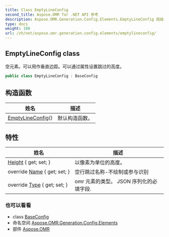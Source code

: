 ```yaml
---
title: Class EmptyLineConfig
second_title: Aspose.OMR for .NET API 参考
description: Aspose.OMR.Generation.Config.Elements.EmptyLineConfig 班级. 空元素可以用作垂直边距可以通过属性设置跳过的高度
type: docs
weight: 180
url: /zh/net/aspose.omr.generation.config.elements/emptylineconfig/
---
```

## EmptyLineConfig class

空元素。可以用作垂直边距。可以通过属性设置跳过的高度。

```csharp
public class EmptyLineConfig : BaseConfig
```

## 构造函数

| 姓名 | 描述 |
| --- | --- |
| [EmptyLineConfig](emptylineconfig/)() | 默认构造函数。 |

## 特性

| 姓名 | 描述 |
| --- | --- |
| [Height](../../aspose.omr.generation.config.elements/emptylineconfig/height/) { get; set; } | 以像素为单位的高度。 |
| override [Name](../../aspose.omr.generation.config.elements/emptylineconfig/name/) { get; set; } | 空行跳过名称-不绘制或参与识别 |
| override [Type](../../aspose.omr.generation.config.elements/emptylineconfig/type/) { get; set; } | omr 元素的类型。 JSON 序列化的必填字段. |

### 也可以看看

* class [BaseConfig](../../aspose.omr.generation.config/baseconfig/)
* 命名空间 [Aspose.OMR.Generation.Config.Elements](../../aspose.omr.generation.config.elements/)
* 部件 [Aspose.OMR](../../)


